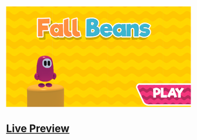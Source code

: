 ![Screenshot](https://github.com/Kallpolo/Game-fallbeans/blob/main/demo.jpg)

# [Live Preview](https://kallpolo.github.io/Game-fallbeans/)
